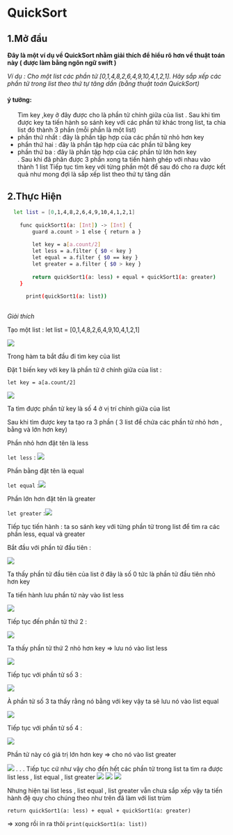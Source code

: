 # QuickSort

## 1.Mở đầu

**Đây là một ví dụ về QuickSort nhằm giải thích để hiểu rõ hơn về thuật toán này ( được làm bằng ngôn ngữ swift )**

*Ví dụ : Cho một list các phần tử [0,1,4,8,2,6,4,9,10,4,1,2,1]. Hãy sắp xếp các phần tử trong list theo thứ tự tăng dần (bằng thuật toán QuickSort)*

#### ý tưởng:

 <ul> Tìm key ,key ở đây được cho là phần tử chính giữa của list .
 Sau khi tìm được key ta tiến hành so sánh key với các phần tử khác trong list, ta chia list đó thành 3 phần (mỗi phần là một list) <li> phần thứ nhất : đây là phần tập hợp của các phần tử nhỏ hơn key </li><li> phần thứ hai : đây là phần tập hợp của các phần tử bằng key </li><li> phần thứ ba : đây là phần tập hợp của các phần tử lớn hơn key </li>.
Sau khi đã phân được 3 phần xong ta tiến hành ghép với nhau vào thành 1 list 
Tiếp tục tìm key với từng phần một để sau đó cho ra được kết quả như mong đợi là sắp xếp list theo thứ tự tăng dần 
</ul> 

## 2.Thực Hiện  

```sh 
  let list = [0,1,4,8,2,6,4,9,10,4,1,2,1]
  
    func quickSort1(a: [Int]) -> [Int] {
        guard a.count > 1 else { return a }
        
        let key = a[a.count/2]
        let less = a.filter { $0 < key }
        let equal = a.filter { $0 == key }
        let greater = a.filter { $0 > key }
        
        return quickSort1(a: less) + equal + quickSort1(a: greater)
    }
    
      print(quickSort1(a: list))
      
  ```

*Giải thích*

Tạo một list :   let list = [0,1,4,8,2,6,4,9,10,4,1,2,1] 

<img src="http://imgur.com/KaVl9pb.png">

Trong hàm ta bắt đầu đi tìm key của list 

Đặt 1 biến key với key là phần tử ở chính giữa của list :

` let key = a[a.count/2] `

<img src="http://imgur.com/aIWDbby.png">

Ta tìm được phần tử key là số 4 ở vị trí chính giữa của list 

Sau khi tìm được key ta tạo ra 3 phần ( 3 list để chứa các phần tử nhỏ hơn , bằng và lớn hơn key) 

Phần nhỏ hơn  đặt tên là less 

` let less ` : <img src="http://imgur.com/N31xi9O.png">

Phần bằng đặt tên là equal 

` let equal ` :<img src="http://imgur.com/bGvzLeK.png">

Phần lớn hơn  đặt tên là greater 

` let greater ` :<img src="http://imgur.com/031Mj7P.png">

Tiếp tục tiến hành : ta so sánh key với từng phần tử trong list để tìm ra các phần less, equal và greater 

Bắt đầu với phần tử đầu tiên :

<img src="http://imgur.com/DAHs41x.png">

Ta thấy phần tử đầu tiên của list ở đây là số 0 tức là phần tử đầu tiên nhỏ hơn key

Ta tiến hành lưu phần tử này vào list less 

<img src="http://imgur.com/H9srpYP.png">

Tiếp tục đến phần tử thứ 2 :

<img src="http://imgur.com/YF3S8pu.png">

Ta thấy phần tử thứ 2 nhỏ hơn key => lưu nó vào list less 

<img src="http://imgur.com/c2UdigF.png">

Tiếp tục với phần tử số 3 :

<img src="http://imgur.com/69dpHIa.png">

À phần tử số 3 ta thấy rằng nó bằng với key vậy ta sẽ lưu nó vào list equal 

<img src="http://imgur.com/4mNIOOV.png">

Tiếp tục với phần tử số 4 :

<img src="http://imgur.com/rI2GJSR.png">

Phần tử này có giá trị lớn hơn key => cho nó vào list greater 

<img src="http://imgur.com/t4GI3uO.png">
.
.
.
Tiếp tục cứ như vậy cho đến hết các phần tử trong list ta tìm ra được list less , list equal , list greater 

<img src="http://imgur.com/ZbAnTMf.png">
<img src="http://imgur.com/YQzgTiM.png">
<img src="http://imgur.com/QgREP5m.png">

Nhưng hiện tại list less , list equal , list greater vẫn chưa sắp xếp vậy ta tiến hành đệ quy cho chúng theo như trên đã làm với list trùm 

`return quickSort1(a: less) + equal + quickSort1(a: greater)`

=> xong rồi in ra thôi ` print(quickSort1(a: list)) ` 












